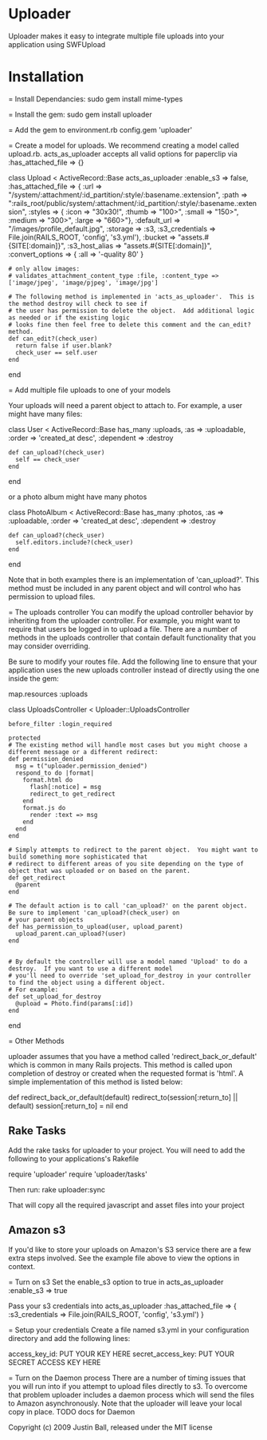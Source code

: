 Uploader
=================
Uploader makes it easy to integrate multiple file uploads into your application using SWFUpload


Installation
=================

= Install Dependancies:
sudo gem install mime-types


= Install the gem:
sudo gem install uploader


= Add the gem to environment.rb
config.gem 'uploader'


= Create a model for uploads.
We recommend creating a model called upload.rb.  acts_as_uploader accepts all valid options for paperclip via :has_attached_file => {}

  class Upload < ActiveRecord::Base
    acts_as_uploader  :enable_s3 => false,
                      :has_attached_file => {
                        :url     => "/system/:attachment/:id_partition/:style/:basename.:extension",
                        :path    => ":rails_root/public/system/:attachment/:id_partition/:style/:basename.:extension",
                        :styles  => { :icon => "30x30!", 
                                      :thumb => "100>", 
                                      :small => "150>", 
                                      :medium => "300>", 
                                      :large => "660>"},
                        :default_url => "/images/profile_default.jpg",
                        :storage => :s3,
                        :s3_credentials => File.join(RAILS_ROOT, 'config', 's3.yml'),
                        :bucket => "assets.#{SITE[:domain]}",
                        :s3_host_alias => "assets.#{SITE[:domain]}",
                        :convert_options => {
                           :all => '-quality 80'
                         }
                           
    # only allow images:
    # validates_attachment_content_type :file, :content_type => ['image/jpeg', 'image/pjpeg', 'image/jpg']
    
    # The following method is implemented in 'acts_as_uploader'.  This is the method destroy will check to see if
    # the user has permission to delete the object.  Add additional logic as needed or if the existing logic
    # looks fine then feel free to delete this comment and the can_edit? method.
    def can_edit?(check_user)
      return false if user.blank?
      check_user == self.user
    end
    
  end


= Add multiple file uploads to one of your models

Your uploads will need a parent object to attach to.  For example, a user might have many files:

  class User < ActiveRecord::Base
    has_many :uploads, :as => :uploadable, :order => 'created_at desc', :dependent => :destroy 
  
    def can_upload?(check_user)
      self == check_user
    end
  end

or a photo album might have many photos

  class PhotoAlbum < ActiveRecord::Base
    has_many :photos, :as => :uploadable, :order => 'created_at desc', :dependent => :destroy 
  
    def can_upload?(check_user)
      self.editors.include?(check_user)
    end
  end

Note that in both examples there is an implementation of 'can_upload?'.  This method must be
included in any parent object and will control who has permission to upload files.

= The uploads controller
You can modify the upload controller behavior by inheriting from the uploader controller.  For example, you might want to
require that users be logged in to upload a file.  There are a number of methods in the uploads controller that contain 
default functionality that you may consider overriding.

Be sure to modify your routes file.  Add the following line to ensure that your application uses the new uploads 
controller instead of directly using the one inside the gem:

  map.resources :uploads
  

  class UploadsController < Uploader::UploadsController
    
    before_filter :login_required
    
    protected
    # The existing method will handle most cases but you might choose a different message or a different redirect:
    def permission_denied
      msg = t("uploader.permission_denied")
      respond_to do |format|
        format.html do
          flash[:notice] = msg
          redirect_to get_redirect
        end
        format.js do
          render :text => msg
        end
      end
    end
  
    # Simply attempts to redirect to the parent object.  You might want to build something more sophisticated that
    # redirect to different areas of you site depending on the type of object that was uploaded or on based on the parent.
    def get_redirect
      @parent
    end

    # The default action is to call 'can_upload?' on the parent object.  Be sure to implement 'can_upload?(check_user) on
    # your parent objects
    def has_permission_to_upload(user, upload_parent)
      upload_parent.can_upload?(user)
    end
    
    
    # By default the controller will use a model named 'Upload' to do a destroy.  If you want to use a different model
    # you'll need to override 'set_upload_for_destroy in your controller to find the object using a different object.  
    # For example:
    def set_upload_for_destroy
      @upload = Photo.find(params[:id])
    end
    
  end


= Other Methods

uploader assumes that you have a method called 'redirect_back_or_default' which is common in many Rails projects.  This method
is called upon completion of destroy or created when the requested format is 'html'.  A simple implementation of this method is listed
below:

  def redirect_back_or_default(default)
    redirect_to(session[:return_to] || default)
    session[:return_to] = nil
  end


Rake Tasks
------------------
Add the rake tasks for uploader to your project.  You will need to add the following to your applications's Rakefile

  require 'uploader'
  require 'uploader/tasks'

Then run:
  rake uploader:sync

That will copy all the required javascript and asset files into your project


Amazon s3
------------------

If you'd like to store your uploads on Amazon's S3 service there are a few extra steps involved.  See the example file above
to view the options in context.

= Turn on s3
Set the enable_s3 option to true in acts_as_uploader
  :enable_s3 => true

Pass your s3 credentials into acts_as_uploader
  :has_attached_file => { :s3_credentials => File.join(RAILS_ROOT, 'config', 's3.yml') }

= Setup your credentials
Create a file named s3.yml in your configuration directory and add the following lines:

  access_key_id: PUT YOUR KEY HERE
  secret_access_key: PUT YOUR SECRET ACCESS KEY HERE


= Turn on the Daemon process
There are a number of timing issues that you will run into if you attempt to upload files directly to s3.  To overcome that
problem uploader includes a daemon process which will send the files to Amazon asynchronously.  Note that the uploader
will leave your local copy in place.
TODO docs for Daemon




Copyright (c) 2009 Justin Ball, released under the MIT license
